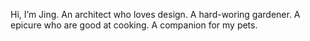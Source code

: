 Hi, I’m Jing.
An architect who loves design. 
A hard-woring gardener.
A epicure who are good at cooking.
A companion for my pets.
